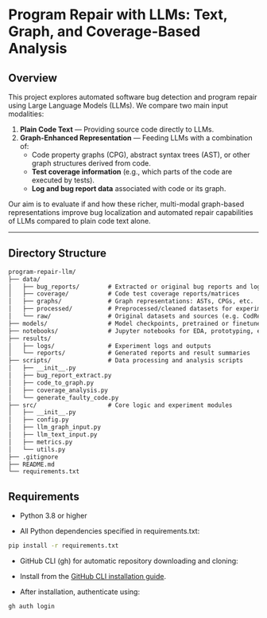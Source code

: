# Program Repair with LLMs: Text, Graph, and Coverage-Based Analysis

## Overview

This project explores automated software bug detection and program repair using Large Language Models (LLMs). We compare two main input modalities:

1. **Plain Code Text** — Providing source code directly to LLMs.
2. **Graph-Enhanced Representation** — Feeding LLMs with a combination of:
   - Code property graphs (CPG), abstract syntax trees (AST), or other graph structures derived from code.
   - **Test coverage information** (e.g., which parts of the code are executed by tests).
   - **Log and bug report data** associated with code or its graph.

Our aim is to evaluate if and how these richer, multi-modal graph-based representations improve bug localization and automated repair capabilities of LLMs compared to plain code text alone.

---

## Directory Structure

```markdown
program-repair-llm/
├── data/
│   ├── bug_reports/        # Extracted or original bug reports and logs
│   ├── coverage/           # Code test coverage reports/matrices
│   ├── graphs/             # Graph representations: ASTs, CPGs, etc.
│   ├── processed/          # Preprocessed/cleaned datasets for experiments
│   └── raw/                # Original datasets and sources (e.g. CodRep)
├── models/                 # Model checkpoints, pretrained or finetuned
├── notebooks/              # Jupyter notebooks for EDA, prototyping, experiments
├── results/
│   ├── logs/               # Experiment logs and outputs
│   └── reports/            # Generated reports and result summaries
├── scripts/                # Data processing and analysis scripts
│   ├── __init__.py
│   ├── bug_report_extract.py
│   ├── code_to_graph.py
│   ├── coverage_analysis.py
│   └── generate_faulty_code.py
├── src/                    # Core logic and experiment modules
│   ├── __init__.py
│   ├── config.py
│   ├── llm_graph_input.py
│   ├── llm_text_input.py
│   ├── metrics.py
│   └── utils.py
├── .gitignore
├── README.md
└── requirements.txt
```

## Requirements

- Python 3.8 or higher

- All Python dependencies specified in requirements.txt:

```bash
pip install -r requirements.txt
```

- GitHub CLI (gh) for automatic repository downloading and cloning:

- Install from the [GitHub CLI installation guide](https://docs.github.com/en/github-cli/github-cli/quickstart).

- After installation, authenticate using:

```bash
gh auth login
```

